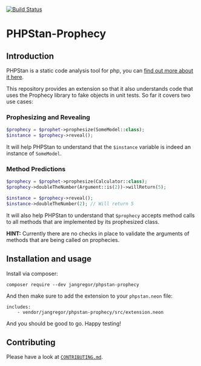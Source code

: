 [![Build Status](https://travis-ci.org/Jan0707/phpstan-prophecy.svg?branch=master)](https://travis-ci.org/Jan0707/phpstan-prophecy)

# PHPStan-Prophecy

## Introduction

PHPStan is a static code analysis tool for php, you can [find out more about it here](https://github.com/phpstan/phpstan).

This repository provides an extension so that it also understands code that uses the Prophecy library to fake objects in unit tests. So far it covers two use cases:

### Prophesizing and Revealing

```php
$prophecy = $prophet->prophesize(SomeModel::class);
$instance = $prophecy->reveal();
```

It will help PHPStan to understand that the `$instance` variable is indeed an instance of `SomeModel`.

### Method Predictions

```php
$prophecy = $prophet->prophesize(Calculator::class);
$prophecy->doubleTheNumber(Argument::is(2))->willReturn(5);

$instance = $prophecy->reveal();
$instance->doubleTheNumber(2); // Will return 5
```

It will also help PHPStan to understand that `$prophecy` accepts method calls to all methods that are implemented by its prophesized class.

**HINT:** Currently there are no checks in place to validate the arguments of methods that are being called on prophecies.

## Installation and usage

Install via composer:

```shell
composer require --dev jangregor/phpstan-prophecy
```

And then make sure to add the extension to your `phpstan.neon` file:

```neon
includes:
	- vendor/jangregor/phpstan-prophecy/src/extension.neon
```

And you should be good to go. Happy testing!

## Contributing

Please have a look at [`CONTRIBUTING.md`](.github/CONTRIBUTING.md).

